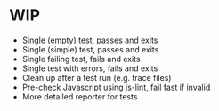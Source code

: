 # WIP

* Single (empty) test, passes and exits
* Single (simple) test, passes and exits
* Single failing test, fails and exits
* Single test with errors, fails and exits
* Clean up after a test run (e.g. trace files)
* Pre-check Javascript using js-lint, fail fast if invalid
* More detailed reporter for tests
